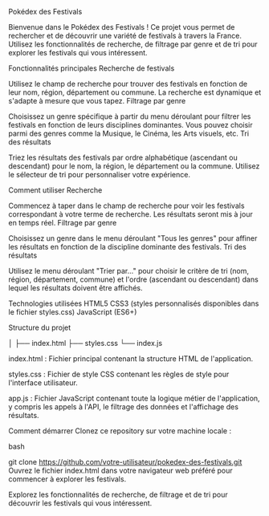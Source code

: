 Pokédex des Festivals


Bienvenue dans le Pokédex des Festivals ! Ce projet vous permet de rechercher et de découvrir une variété de festivals à travers la France. Utilisez les fonctionnalités de recherche, de filtrage par genre et de tri pour explorer les festivals qui vous intéressent.

Fonctionnalités principales
Recherche de festivals

Utilisez le champ de recherche pour trouver des festivals en fonction de leur nom, région, département ou commune. La recherche est dynamique et s'adapte à mesure que vous tapez.
Filtrage par genre

Choisissez un genre spécifique à partir du menu déroulant pour filtrer les festivals en fonction de leurs disciplines dominantes. Vous pouvez choisir parmi des genres comme la Musique, le Cinéma, les Arts visuels, etc.
Tri des résultats

Triez les résultats des festivals par ordre alphabétique (ascendant ou descendant) pour le nom, la région, le département ou la commune. Utilisez le sélecteur de tri pour personnaliser votre expérience.


Comment utiliser
Recherche

Commencez à taper dans le champ de recherche pour voir les festivals correspondant à votre terme de recherche. Les résultats seront mis à jour en temps réel.
Filtrage par genre

Choisissez un genre dans le menu déroulant "Tous les genres" pour affiner les résultats en fonction de la discipline dominante des festivals.
Tri des résultats

Utilisez le menu déroulant "Trier par..." pour choisir le critère de tri (nom, région, département, commune) et l'ordre (ascendant ou descendant) dans lequel les résultats doivent être affichés.


Technologies utilisées
HTML5
CSS3 (styles personnalisés disponibles dans le fichier styles.css)
JavaScript (ES6+)


Structure du projet

│
├── index.html
├── styles.css
└── index.js

index.html : Fichier principal contenant la structure HTML de l'application.

styles.css : Fichier de style CSS contenant les règles de style pour l'interface utilisateur.

app.js : Fichier JavaScript contenant toute la logique métier de l'application, y compris les appels à l'API, le filtrage des données et l'affichage des résultats.


Comment démarrer
Clonez ce repository sur votre machine locale :

bash

git clone https://github.com/votre-utilisateur/pokedex-des-festivals.git
Ouvrez le fichier index.html dans votre navigateur web préféré pour commencer à explorer les festivals.

Explorez les fonctionnalités de recherche, de filtrage et de tri pour découvrir les festivals qui vous intéressent.

